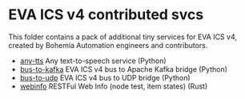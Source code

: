 # EVA ICS v4 contributed svcs

This folder contains a pack of additional tiny services for EVA ICS v4, created
by Bohemia Automation engineers and contributors.

* [any-tts](./any-tts) Any text-to-speech service (Python)
* [bus-to-kafka](./bus-to-kafka) EVA ICS v4 bus to Apache Kafka bridge (Python)
* [bus-to-udp](./bus-to-udp) EVA ICS v4 bus to UDP bridge (Python)
* [webinfo](./webinfo) RESTFul Web Info (node test, item states) (Rust)

